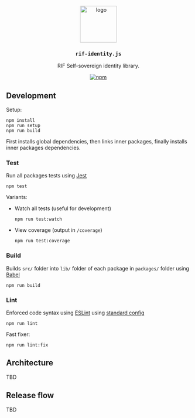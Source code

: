 <p align="middle">
    <img src="https://www.rifos.org/assets/img/logo.svg" alt="logo" height="100" >
</p>
<h3 align="middle"><code>rif-identity.js</code></h3>
<p align="middle">
    RIF Self-sovereign identity library.
</p>
<p align="middle">
    <a href="https://badge.fury.io/js/%40rsksmart%2Frif-id">
        <img src="https://badge.fury.io/js/%40rsksmart%2Frif-id.svg" alt="npm" />
    </a>
</p>

## Development

Setup:

```
npm install
npm run setup
npm run build
```

First installs global dependencies, then links inner packages, finally installs inner packages dependencies.

### Test

Run all packages tests using [Jest](https://jestjs.io/)

```
npm test
```

Variants:

- Watch all tests (useful for development)

  ```
  npm run test:watch
  ```

- View coverage (output in `/coverage`)

  ```
  npm run test:coverage
  ```

### Build

Builds `src/` folder into `lib/` folder of each package in `packages/` folder using [Babel](https://babeljs.io/)

```
npm run build
```

### Lint

Enforced code syntax using [ESLint](eslint.org) using [standard config](https://github.com/standard/eslint-config-standard)

```
npm run lint
```

Fast fixer:

```
npm run lint:fix
```

## Architecture

TBD

## Release flow

TBD

